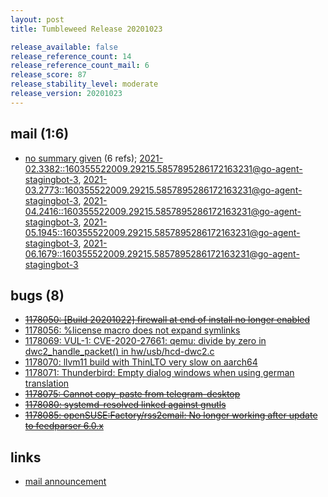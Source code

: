 ```yaml
---
layout: post
title: Tumbleweed Release 20201023

release_available: false
release_reference_count: 14
release_reference_count_mail: 6
release_score: 87
release_stability_level: moderate
release_version: 20201023
---
```


## mail (1:6)

- [no summary given](https://lists.opensuse.org/archives/list/factory@lists.opensuse.org/thread/7XPU3Y2SHAOKISRLQZ6P4W5RWDUEBSDM) (6 refs); [2021-02.3382::<160355522009.29215.5857895286172163231@go-agent-stagingbot-3>](https://lists.opensuse.org/archives/list/factory@lists.opensuse.org/thread/7XPU3Y2SHAOKISRLQZ6P4W5RWDUEBSDM), [2021-03.2773::<160355522009.29215.5857895286172163231@go-agent-stagingbot-3>](https://lists.opensuse.org/archives/list/factory@lists.opensuse.org/thread/7XPU3Y2SHAOKISRLQZ6P4W5RWDUEBSDM), [2021-04.2416::<160355522009.29215.5857895286172163231@go-agent-stagingbot-3>](https://lists.opensuse.org/archives/list/factory@lists.opensuse.org/thread/7XPU3Y2SHAOKISRLQZ6P4W5RWDUEBSDM), [2021-05.1945::<160355522009.29215.5857895286172163231@go-agent-stagingbot-3>](https://lists.opensuse.org/archives/list/factory@lists.opensuse.org/thread/7XPU3Y2SHAOKISRLQZ6P4W5RWDUEBSDM), [2021-06.1679::<160355522009.29215.5857895286172163231@go-agent-stagingbot-3>](https://lists.opensuse.org/archives/list/factory@lists.opensuse.org/thread/7XPU3Y2SHAOKISRLQZ6P4W5RWDUEBSDM)

## bugs (8)

<!--more-->

- ~~[1178050: \[Build 20201022\] firewall at end of install no longer enabled](https://bugzilla.opensuse.org/show_bug.cgi?id=1178050)~~
- [1178056: %license macro does not expand symlinks](https://bugzilla.opensuse.org/show_bug.cgi?id=1178056)
- [1178069: VUL-1: CVE-2020-27661: qemu: divide by zero in dwc2_handle_packet() in hw/usb/hcd-dwc2.c](https://bugzilla.opensuse.org/show_bug.cgi?id=1178069)
- [1178070: llvm11 build with ThinLTO very slow on aarch64](https://bugzilla.opensuse.org/show_bug.cgi?id=1178070)
- [1178071: Thunderbird: Empty dialog windows when using german translation](https://bugzilla.opensuse.org/show_bug.cgi?id=1178071)
- ~~[1178075: Cannot copy-paste from telegram-desktop](https://bugzilla.opensuse.org/show_bug.cgi?id=1178075)~~
- ~~[1178080: systemd-resolved linked against gnutls](https://bugzilla.opensuse.org/show_bug.cgi?id=1178080)~~
- ~~[1178085: openSUSE:Factory/rss2email: No longer working after update to feedparser 6.0.x](https://bugzilla.opensuse.org/show_bug.cgi?id=1178085)~~



## links

- [mail announcement](https://lists.opensuse.org/archives/list/factory@lists.opensuse.org/thread/7XPU3Y2SHAOKISRLQZ6P4W5RWDUEBSDM)
